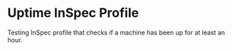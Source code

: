 # Uptime InSpec Profile

Testing InSpec profile that checks if a machine has been up for at least an hour.
